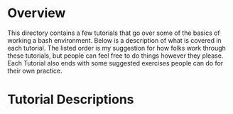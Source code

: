 # Overview #
This directory contains a few tutorials that go over some of the basics of working a bash environment. Below is a description of what is covered in each tutorial. The listed order is my suggestion for how folks work through these tutorials, but people can feel free to do things however they please. Each Tutorial also ends with some suggested exercises people can do for their own practice. 


# Tutorial Descriptions #

